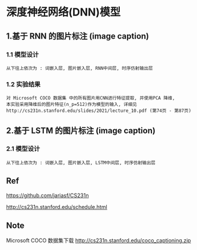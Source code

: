 
# 深度神经网络(DNN)模型

## 1.基于 RNN 的图片标注 (image caption)

### 1.1 模型设计

    从下往上依次为 : 词嵌入层, 图片嵌入层, RNN中间层, 时序仿射输出层

### 1.2 实验结果

    对 Microsoft COCO 数据集 中的所有图片用CNN进行特征提取, 并使用PCA 降维,
    本实验采用降维后的图片特征(n_p=512)作为模型的输入, 详细见 http://cs231n.stanford.edu/slides/2021/lecture_10.pdf (第74页 - 第87页)


## 2.基于 LSTM 的图片标注 (image caption)

### 2.1 模型设计

    从下往上依次为 : 词嵌入层, 图片嵌入层, LSTM中间层, 时序仿射输出层



## Ref

https://github.com/jariasf/CS231n

http://cs231n.stanford.edu/schedule.html


## Note

Microsoft COCO 数据集下载 http://cs231n.stanford.edu/coco_captioning.zip








